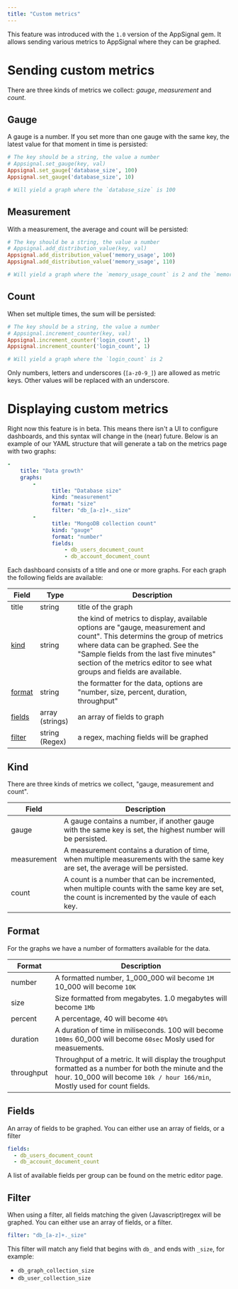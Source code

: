 ```yaml
---
title: "Custom metrics"
---
```


This feature was introduced with the `1.0` version of the AppSignal gem.
It allows sending various metrics to AppSignal where they can be graphed.

# Sending custom metrics

There are three kinds of metrics we collect: _gauge_, _measurement_ and _count_.

## Gauge

A gauge is a number. If you set more than one gauge with the same key, the latest value for that moment in time is persisted:

```ruby
# The key should be a string, the value a number
# Appsignal.set_gauge(key, val)
Appsignal.set_gauge('database_size', 100)
Appsignal.set_gauge('database_size', 10)

# Will yield a graph where the `database_size` is 100
```

## Measurement

With a measurement, the average and count will be persisted:

```ruby
# The key should be a string, the value a number
# Appsignal.add_distribution_value(key, val)
Appsignal.add_distribution_value('memory_usage', 100)
Appsignal.add_distribution_value('memory_usage', 110)

# Will yield a graph where the `memory_usage_count` is 2 and the `memory_usage_mean` is 105
```

## Count

When set multiple times, the sum will be persisted:

```ruby
# The key should be a string, the value a number
# Appsignal.increment_counter(key, val)
Appsignal.increment_counter('login_count', 1)
Appsignal.increment_counter('login_count', 1)

# Will yield a graph where the `login_count` is 2
```

<div class="notice">
  Only numbers, letters and underscores (<code>[a-z0-9_]</code>) are allowed as metric keys. Other values will be replaced with an underscore.
</div>

# Displaying custom metrics

Right now this feature is in beta. This means there isn't a UI to configure dashboards, and this syntax will change in the (near) future. Below is an example of our YAML structure that will generate a tab on the metrics page with two graphs:

```yaml
-
    title: "Data growth"
    graphs:
        -
              title: "Database size"
              kind: "measurement"
              format: "size"
              filter: "db_[a-z]+._size"
        -
              title: "MongoDB collection count"
              kind: "gauge"
              format: "number"
              fields:
                  - db_users_document_count
                  - db_account_document_count
```

Each dashboard consists of a title and one or more graphs. For each graph the following fields are available:

| Field | Type | Description  |
| ------ | ------ | ----- |
|  title  |  string  |  title of the graph  |
|  [kind](#kind)  |  string  |  the kind of metrics to display, available options are "gauge, measurement and count". This determins the group of metrics where data can be graphed. See the "Sample fields from the last five minutes" section of the metrics editor to see what groups and fields are available.  |
|  [format](#format)  |  string  |  the formatter for the data, options are "number, size, percent, duration, throughput"  |
|  [fields](#fields)  |  array (strings)  |  an array of fields to graph |
|  [filter](#filter)  |  string (Regex)  |  a regex, maching fields will be graphed  |


## Kind

There are three kinds of metrics we collect, "gauge, measurement and count".

| Field |  Description  |
| ------ | ----- |
|  gauge  | A gauge contains a number, if another gauge with the same key is set, the highest number will be persisted. |
|  measurement  |  A measurement contains a duration of time, when multiple measurements with the same key are set, the average will be persisted. |
|  count  | A count is a number that can be incremented, when multiple counts with the same key are set, the count is incremented by the vaule of each key. |


## Format

For the graphs we have a number of formatters available for the data.

| Format |  Description  |
| ------ | ----- |
|  number  | A formatted number, 1_000_000 wil become `1M` 10_000 will become `10K` |
|  size  |  Size formatted from megabytes. 1.0 megabytes will become `1Mb` |
|  percent  | A percentage, 40 will become `40%` |
|  duration  | A duration of time in miliseconds. 100 will become `100ms` 60_000 will become `60sec` Mosly used for measuements. |
|  throughput  | Throughput of a metric. It will display the troughput formatted as a number for both the minute and the hour. 10_000 will become `10k / hour 166/min`, Mostly used for count fields. |

##  Fields

An array of fields to be graphed. You can either use an array of fields, or a filter

```yaml
fields:
  - db_users_document_count
  - db_account_document_count
```
A list of available fields per group can be found on the metric editor page.

## Filter

When using a filter, all fields matching the given (Javascript)regex will be graphed. You can either use an array of fields, or a filter.

```yaml
filter: "db_[a-z]+._size"
```

This filter will match any field that begins with `db_` and ends with `_size`, for example:

* `db_graph_collection_size`
* `db_user_collection_size`
